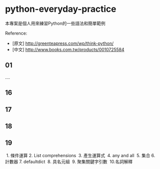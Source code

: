 # python-everyday-practice
本專案是個人用來練習Python的一些語法和簡單範例

Reference: 
  - [原文] http://greenteapress.com/wp/think-python/
  - [中文] http://www.books.com.tw/products/0010725584
  

## 01
....
## 16
## 17 
## 18 
## 19
  1. 條件運算
  2. List comprehensions
  3. 產生運算式
  4. any and all
  5. 集合
  6. 計數器
  7. defaultdict
  8. 具名元組
  9. 聚集關鍵字引數
  10.名詞解釋


  
